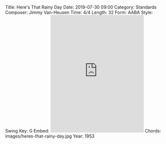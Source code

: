 Title: Here's That Rainy Day
Date: 2019-07-30 09:00
Category: Standards
Composer: Jimmy Van-Heusen
Time: 4/4
Length: 32
Form: AABA
Style: Swing
Key: G
Embed: <iframe src="https://open.spotify.com/embed/playlist/4xzu4eOuq0M4W0POR7HCoC" width="300" height="380" frameborder="0" allowtransparency="true" allow="encrypted-media"></iframe>
Chords: images/heres-that-rainy-day.jpg
Year: 1953
